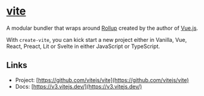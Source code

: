 # [vite](https://github.com/vitejs/vite)

A modular bundler that wraps around [Rollup](https://rollupjs.org/guide/en) created by the author of [Vue.js](https://vuejs.org/).

With `create-vite`, you can kick start a new project either in Vanilla, Vue, React, Preact, Lit or Svelte in either JavaScript or TypeScript.

## Links

- Project: [https://github.com/vitejs/vite](https://github.com/vitejs/vite)
- Docs: [https://v3.vitejs.dev/](https://v3.vitejs.dev/)